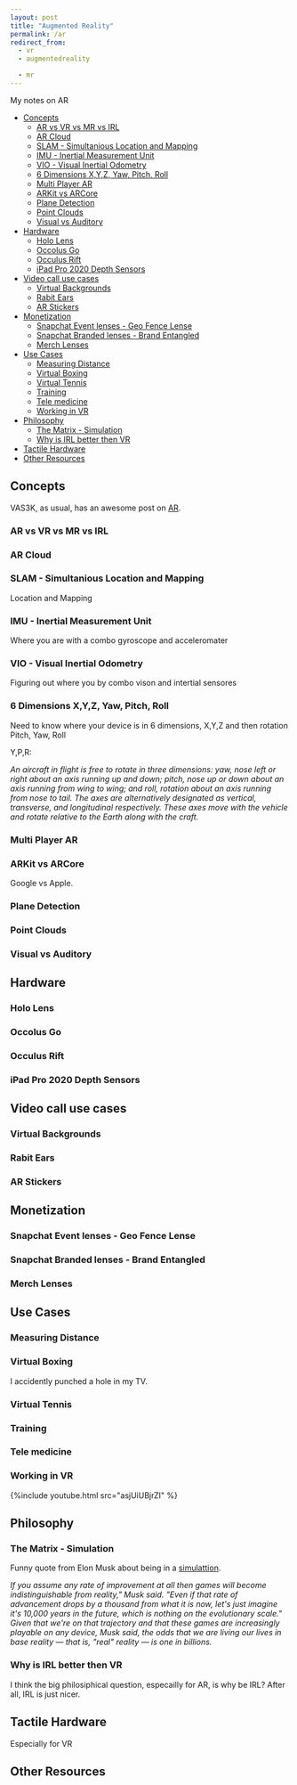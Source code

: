 ```yaml
---
layout: post
title: "Augmented Reality"
permalink: /ar
redirect_from:
  - vr
  - augmentedreality

  - mr
---
```


My notes on AR

<!-- prettier-ignore-start -->

<!-- vim-markdown-toc GFM -->

- [Concepts](#concepts)
    - [AR vs VR vs MR vs IRL](#ar-vs-vr-vs-mr-vs-irl)
    - [AR Cloud](#ar-cloud)
    - [SLAM - Simultanious Location and Mapping](#slam---simultanious-location-and-mapping)
    - [IMU - Inertial Measurement Unit](#imu---inertial-measurement-unit)
    - [VIO - Visual Inertial Odometry](#vio---visual-inertial-odometry)
    - [6 Dimensions X,Y,Z, Yaw, Pitch, Roll](#6-dimensions-xyz-yaw-pitch-roll)
    - [Multi Player AR](#multi-player-ar)
    - [ARKit vs ARCore](#arkit-vs-arcore)
    - [Plane Detection](#plane-detection)
    - [Point Clouds](#point-clouds)
    - [Visual vs Auditory](#visual-vs-auditory)
- [Hardware](#hardware)
    - [Holo Lens](#holo-lens)
    - [Occolus Go](#occolus-go)
    - [Occulus Rift](#occulus-rift)
    - [iPad Pro 2020 Depth Sensors](#ipad-pro-2020-depth-sensors)
- [Video call use cases](#video-call-use-cases)
    - [Virtual Backgrounds](#virtual-backgrounds)
    - [Rabit Ears](#rabit-ears)
    - [AR Stickers](#ar-stickers)
- [Monetization](#monetization)
    - [Snapchat Event lenses - Geo Fence Lense](#snapchat-event-lenses---geo-fence-lense)
    - [Snapchat Branded lenses - Brand Entangled](#snapchat-branded-lenses---brand-entangled)
    - [Merch Lenses](#merch-lenses)
- [Use Cases](#use-cases)
    - [Measuring Distance](#measuring-distance)
    - [Virtual Boxing](#virtual-boxing)
    - [Virtual Tennis](#virtual-tennis)
    - [Training](#training)
    - [Tele medicine](#tele-medicine)
    - [Working in VR](#working-in-vr)
- [Philosophy](#philosophy)
    - [The Matrix - Simulation](#the-matrix---simulation)
    - [Why is IRL better then VR](#why-is-irl-better-then-vr)
- [Tactile Hardware](#tactile-hardware)
- [Other Resources](#other-resources)

<!-- vim-markdown-toc -->
<!-- prettier-ignore-end -->

## Concepts

VAS3K, as usual, has an awesome post on [AR](https://vas3k.com/blog/augmented_reality/).

### AR vs VR vs MR vs IRL

### AR Cloud

### SLAM - Simultanious Location and Mapping

Location and Mapping

### IMU - Inertial Measurement Unit

Where you are with a combo gyroscope and acceleromater

### VIO - Visual Inertial Odometry

Figuring out where you by combo vison and intertial sensores

### 6 Dimensions X,Y,Z, Yaw, Pitch, Roll

Need to know where your device is in 6 dimensions, X,Y,Z and then rotation Pitch, Yaw, Roll

Y,P,R:

_An aircraft in flight is free to rotate in three dimensions: yaw, nose left or right about an axis running up and down; pitch, nose up or down about an axis running from wing to wing; and roll, rotation about an axis running from nose to tail. The axes are alternatively designated as vertical, transverse, and longitudinal respectively. These axes move with the vehicle and rotate relative to the Earth along with the craft._

### Multi Player AR

### ARKit vs ARCore

Google vs Apple.

### Plane Detection

### Point Clouds

### Visual vs Auditory

## Hardware

### Holo Lens

### Occolus Go

### Occulus Rift

### iPad Pro 2020 Depth Sensors

## Video call use cases

### Virtual Backgrounds

### Rabit Ears

### AR Stickers

## Monetization

### Snapchat Event lenses - Geo Fence Lense

### Snapchat Branded lenses - Brand Entangled

### Merch Lenses

## Use Cases

### Measuring Distance

### Virtual Boxing

I accidently punched a hole in my TV.

### Virtual Tennis

### Training

### Tele medicine

### Working in VR

{%include youtube.html src="asjUiUBjrZI" %}

## Philosophy

### The Matrix - Simulation

Funny quote from Elon Musk about being in a [simulattion](https://www.theverge.com/2016/6/2/11837874/elon-musk-says-odds-living-in-simulation).

_If you assume any rate of improvement at all then games will become indistinguishable from reality," Musk said. "Even if that rate of advancement drops by a thousand from what it is now, let's just imagine it's 10,000 years in the future, which is nothing on the evolutionary scale." Given that we're on that trajectory and that these games are increasingly playable on any device, Musk said, the odds that we are living our lives in base reality — that is, "real" reality — is one in billions._

### Why is IRL better then VR

I think the big philosiphical question, especailly for AR, is why be IRL? After all, IRL is just nicer.

## Tactile Hardware

Especially for VR

## Other Resources
